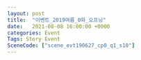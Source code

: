 ```yaml
---
layout: post
title:  "이벤트_2019여름_0화_오프닝"
date:   2021-08-08 16:00:00 +0000
categories: Event
Tags: Story Event
SceneCode: ["scene_evt190627_cp0_q1_s10"]
---
```

